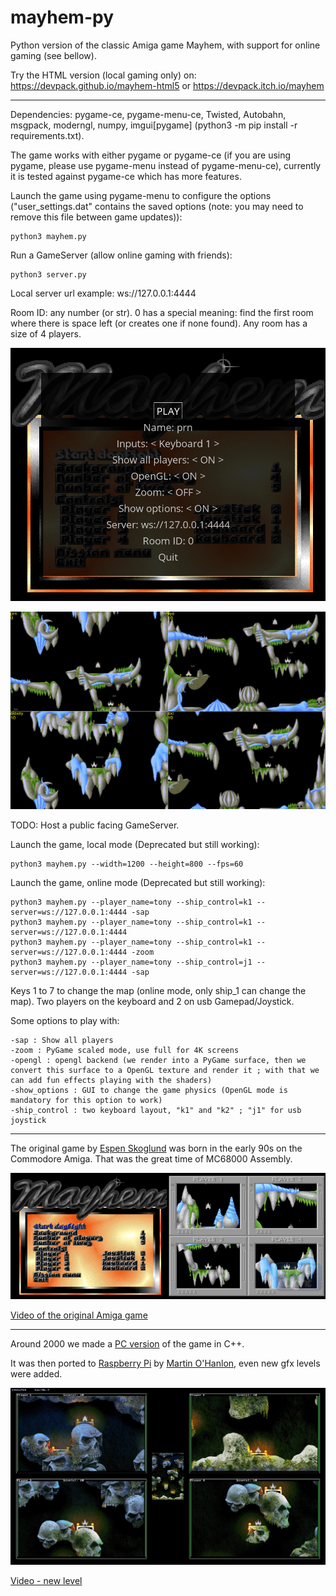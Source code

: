 # mayhem-py

Python version of the classic Amiga game Mayhem, with support for online gaming (see bellow).

Try the HTML version (local gaming only) on: https://devpack.github.io/mayhem-html5 or https://devpack.itch.io/mayhem

----

Dependencies: pygame-ce, pygame-menu-ce, Twisted, Autobahn, msgpack, moderngl, numpy, imgui[pygame] (python3 -m pip install -r requirements.txt).

The game works with either pygame or pygame-ce (if you are using pygame, please use pygame-menu instead of pygame-menu-ce), currently it is tested against pygame-ce which has more features. 

Launch the game using pygame-menu to configure the options ("user_settings.dat" contains the saved options (note: you may need to remove this file between game updates)):

```
python3 mayhem.py
```

Run a GameServer (allow online gaming with friends):

```
python3 server.py
```

Local server url example: ws://127.0.0.1:4444

Room ID: any number (or str). 0 has a special meaning: find the first room where there is space left (or creates one if none found). Any room has a size of 4 players.

![Menu](https://github.com/devpack/mayhem-py/blob/main/assets/wiki/menu.png)

![Online_Game](https://github.com/devpack/mayhem-py/blob/main/assets/wiki/online_game.png)

TODO: Host a public facing GameServer.

Launch the game, local mode (Deprecated but still working):

```
python3 mayhem.py --width=1200 --height=800 --fps=60
```

Launch the game, online mode (Deprecated but still working):

```
python3 mayhem.py --player_name=tony --ship_control=k1 --server=ws://127.0.0.1:4444 -sap
python3 mayhem.py --player_name=tony --ship_control=k1 --server=ws://127.0.0.1:4444
python3 mayhem.py --player_name=tony --ship_control=k1 --server=ws://127.0.0.1:4444 -zoom
python3 mayhem.py --player_name=tony --ship_control=j1 --server=ws://127.0.0.1:4444 -sap
```

Keys 1 to 7 to change the map (online mode, only ship_1 can change the map). Two players on the keyboard and 2 on usb Gamepad/Joystick.

Some options to play with:

```
-sap : Show all players
-zoom : PyGame scaled mode, use full for 4K screens
-opengl : opengl backend (we render into a PyGame surface, then we convert this surface to a OpenGL texture and render it ; with that we can add fun effects playing with the shaders)
-show_options : GUI to change the game physics (OpenGL mode is mandatory for this option to work)
-ship_control : two keyboard layout, "k1" and "k2" ; "j1" for usb joystick
```

----

The original game by [Espen Skoglund](http://hol.abime.net/3853) was born in the early 90s on the Commodore Amiga. That was the great time of MC68000 Assembly.

![Mayhem game image](https://github.com/devpack/mayhem-py/blob/main/assets/wiki/mayhem_amiga.jpg)

[Video of the original Amiga game](https://www.youtube.com/watch?v=fs30DLGxqhs)

----

Around 2000 we made a [PC version](https://github.com/devpack/mayhem) of the game in C++.

It was then ported to [Raspberry Pi](https://www.raspberrypi.org/) by [Martin O'Hanlon](https://github.com/martinohanlon/mayhem-pi), even new gfx levels were added.

![Mayhem2](https://github.com/devpack/mayhem-py/blob/main/assets/wiki/mayhem2.jpg)

[Video - new level](https://youtu.be/E3mho6J6OG8)